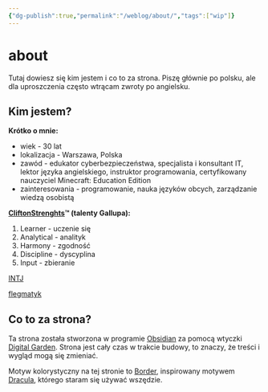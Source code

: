 ```yaml
---
{"dg-publish":true,"permalink":"/weblog/about/","tags":["wip"]}
---
```



# about

Tutaj dowiesz się kim jestem i co to za strona. Piszę głównie po polsku, ale dla uproszczenia często wtrącam zwroty po angielsku.

## Kim jestem?

**Krótko o mnie:**

- wiek - 30 lat
- lokalizacja - Warszawa, Polska
- zawód - edukator cyberbezpieczeństwa, specjalista i konsultant IT, lektor języka angielskiego, instruktor programowania, certyfikowany nauczyciel Minecraft: Education Edition
- zainteresowania - programowanie, nauka języków obcych, zarządzanie wiedzą osobistą

**[CliftonStrenghts](https://pl.wikipedia.org/wiki/Test_Gallupa)™ (talenty Gallupa):**

1. Learner - uczenie się
2. Analytical - analityk
3. Harmony - zgodność
4. Discipline - dyscyplina
5. Input - zbieranie

[INTJ](https://www.16personalities.com/pl/osobowosc-intj)

[flegmatyk](https://pl.wikipedia.org/wiki/Flegmatyk)

## Co to za strona?

Ta strona została stworzona w programie [Obsidian](https://obsidian.md/) za pomocą wtyczki [Digital Garden](https://github.com/oleeskild/obsidian-digital-garden). Strona jest cały czas w trakcie budowy, to znaczy, że treści i wygląd mogą się zmieniać.

Motyw kolorystyczny na tej stronie to [Border](https://github.com/Akifyss/obsidian-border), inspirowany motywem [Dracula](https://draculatheme.com/), którego staram się używać wszędzie.